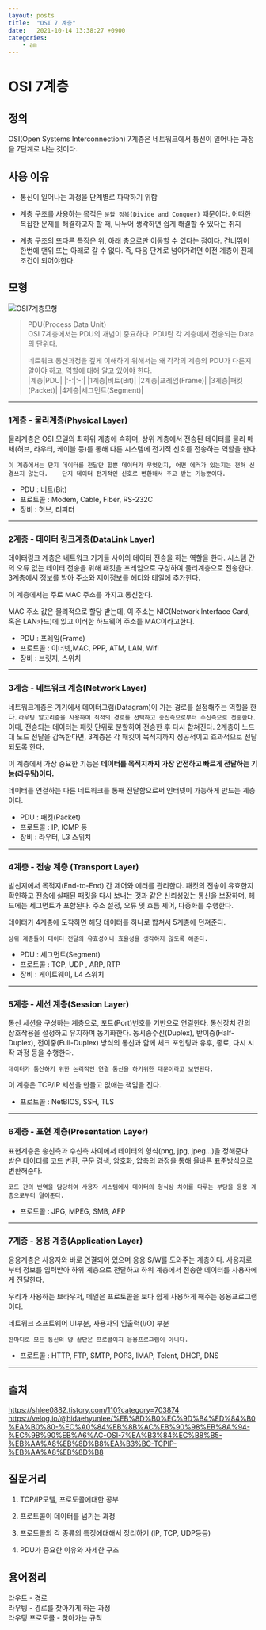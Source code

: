 ```yaml
---
layout: posts
title:  "OSI 7 계층"
date:   2021-10-14 13:38:27 +0900
categories: 
    - am
---
```


# OSI 7계층

## 정의
OSI(Open Systems Interconnection) 7계층은 네트워크에서 통신이 일어나는 과정을 7단계로 나눈 것이다.


## 사용 이유
* 통신이 일어나는 과정을 단계별로 파악하기 위함
  
* 계층 구조를 사용하는 목적은 `분할 정복(Divide and Conquer)` 때문이다. 어떠한 복잡한 문제를 해결하고자 할 때, 나누어 생각하면 쉽게 해결할 수 있다는 취지

* 계층 구조의 또다른 특징은 위, 아래 층으로만 이동할 수 있다는 점이다. 건너뛰어 한번에 맨위 또는 아래로 갈 수 없다. 즉, 다음 단계로 넘어가려면 이전 계층이 전제조건이 되어야한다.

## 모형
![OSI7계층모형](https://img1.daumcdn.net/thumb/R800x0/?scode=mtistory2&fname=https%3A%2F%2Ft1.daumcdn.net%2Fcfile%2Ftistory%2F25303F355755856B02)

> PDU(Process Data Unit)   
> OSI 7계층에서는 PDU의 개념이 중요하다. PDU란 각 계층에서 전송되는 Data의 단위다.   
> 
> 네트워크 통신과정을 깊게 이해하기 위해서는 왜 각각의 계층의 PDU가 다른지 알아야 하고, 역할에 대해 알고 있어야 한다.   
> |계층|PDU|
> |:-:|:-:|
> |1계층|비트(Bit)|
> |2계층|프레임(Frame)|
> |3계층|패킷(Packet)|
> |4계층|세그먼트(Segment)|
---
### 1계층 - 물리계층(Physical Layer)
물리계층은 OSI 모델의 최하위 계층에 속하며, 상위 계층에서 전송된 데이터를 물리 매체(허브, 라우터, 케이블 등)를 통해 다른 시스템에 전기적 신호를 전송하는 역할을 한다.


`이 계층에서는 단지 데이터를 전달만 할뿐 데이터가 무엇인지, 어떤 에러가 있는지는 전혀 신경쓰지 않는다.   
단지 데이터 전기적인 신호로 변환해서 주고 받는 기능뿐이다.`

* PDU : 비트(Bit)
* 프로토콜 : Modem, Cable, Fiber, RS-232C
* 장비 : 허브, 리피터

---
### 2계층 - 데이터 링크계층(DataLink Layer)
데이터링크 계층은 네트워크 기기들 사이의 데이터 전송을 하는 역할을 한다. 시스템 간의 오류 없는 데이터 전송을 위해 패킷을 프레임으로 구성하여 물리계층으로 전송한다. 3계층에서 정보를 받아 주소와 제어정보를 헤더와 테일에 추가한다.

이 계층에서는 주로 MAC 주소를 가지고 통신한다.  

MAC 주소 값은 물리적으로 할당 받는데, 이 주소는 NIC(Network Interface Card, 혹은 LAN카드)에 있고 이러한 하드웨어 주소를 MAC이라고한다.    

* PDU : 프레임(Frame)
* 프로토콜 : 이더넷,MAC, PPP, ATM, LAN, Wifi
* 장비 : 브릿지, 스위치

---
### 3계층 - 네트워크 계층(Network Layer)
네트워크계층은 기기에서 데이터그램(Datagram)이 가는 경로를 설정해주는 역할을 한다. `라우팅 알고리즘을 사용하여 최적의 경로를 선택하고 송신측으로부터 수신측으로 전송한다.` 이때, 전송되는 데이터는 패킷 단위로 분할하여 전송한 후 다시 합쳐진다. 2계층이 노드 대 노드 전달을 감독한다면, 3계층은 각 패킷이 목적지까지 성공적이고 효과적으로 전달되도록 한다.

이 계층에서 가장 중요한 기능은 __데이터를 목적지까지 가장 안전하고 빠르게 전달하는 기능(라우팅)이다.__

데이터를 연결하는 다른 네트워크를 통해 전달함으로써 인터넷이 가능하게 만드는 계층이다.

* PDU : 패킷(Packet)
* 프로토콜 : IP, ICMP 등
* 장비 : 라우터, L3 스위치

---
### 4계층 - 전송 계층 (Transport Layer)
발신지에서 목적지(End-to-End) 간 제어와 에러를 관리한다. 패킷의 전송이 유효한지 확인하고 전송에 실패된 패킷을 다시 보내는 것과 같은 신뢰성있는 통신을 보장하며, 헤드에는 세그먼트가 포함된다. 주소 설정, 오류 및 흐름 제어, 다중화를 수행한다.
   
데이터가 4계층에 도착하면 해당 데이터를 하나로 합쳐서 5계층에 던져준다.

`상위 계층들이 데이터 전달의 유효성이나 효율성을 생각하지 않도록 해준다.`

* PDU : 세그먼트(Segment)
* 프로토콜 : TCP, UDP , ARP, RTP
* 장비 : 게이트웨이, L4 스위치


---
### 5계층 - 세선 계층(Session Layer)

통신 세션을 구성하는 계층으로, 포트(Port)번호를 기반으로 연결한다. 통신장치 간의 상호작용을 설정하고 유지하며 동기화한다. 동시송수신(Duplex), 반이중(Half-Duplex), 전이중(Full-Duplex) 방식의 통신과 함께 체크 포인팅과 유후, 종료, 다시 시작 과정 등을 수행한다.

`데이터가 통신하기 위한 논리적인 연결 통신을 하기위한 대문이라고 보면된다.`

이 계층은 TCP/IP 세션을 만들고 없애는 책임을 진다.

* 프로토콜 : NetBIOS, SSH, TLS

---
### 6계층 - 표현 계층(Presentation Layer)
표현계층은 송신측과 수신측 사이에서 데이터의 형식(png, jpg, jpeg...)을 정해준다. 받은 데이터를 코드 변환, 구문 검색, 암호화, 압축의 과정을 통해 올바른 표준방식으로 변환해준다.

`코드 간의 번역을 담당하여 사용자 시스템에서 데이터의 형식상 차이를 다루는 부담을 응용 계층으로부터 덜어준다.`

* 프로토콜 : JPG, MPEG, SMB, AFP

---
### 7계층 - 응용 계층(Application Layer)

응용계층은 사용자와 바로 연결되어 있으며 응용 S/W를 도와주는 계층이다. 사용자로부터 정보를 입력받아 하위 계층으로 전달하고 하위 계층에서 전송한 데이터를 사용자에게 전달한다.

우리가 사용하는 브라우저, 메일은 프로토콜을 보다 쉽게 사용하게 해주는 응용프로그램이다.

네트워크 소프트웨어 UI부분, 사용자의 입출력(I/O) 부분


`한마디로 모든 통신의 양 끝단은 프로콜이지 응용프로그램이 아니다.`


* 프로토콜 : HTTP, FTP, SMTP, POP3, IMAP, Telent, DHCP, DNS

---

## 출처
https://shlee0882.tistory.com/110?category=703874   
https://velog.io/@hidaehyunlee/%EB%8D%B0%EC%9D%B4%ED%84%B0%EA%B0%80-%EC%A0%84%EB%8B%AC%EB%90%98%EB%8A%94-%EC%9B%90%EB%A6%AC-OSI-7%EA%B3%84%EC%B8%B5-%EB%AA%A8%EB%8D%B8%EA%B3%BC-TCPIP-%EB%AA%A8%EB%8D%B8


## 질문거리

1. TCP/IP모델, 프로토콜에대한 공부

2. 프로토콜이 데이터를 넘기는 과정

3. 프로토콜의 각 종류의 특징에대해서 정리하기 (IP, TCP, UDP등등)
   
4. PDU가 중요한 이유와 자세한 구조

## 용어정리

라우트 - 경로   
라우팅 - 경로를 찾아가게 하는 과정   
라우팅 프로토콜 - 찾아가는 규칙





